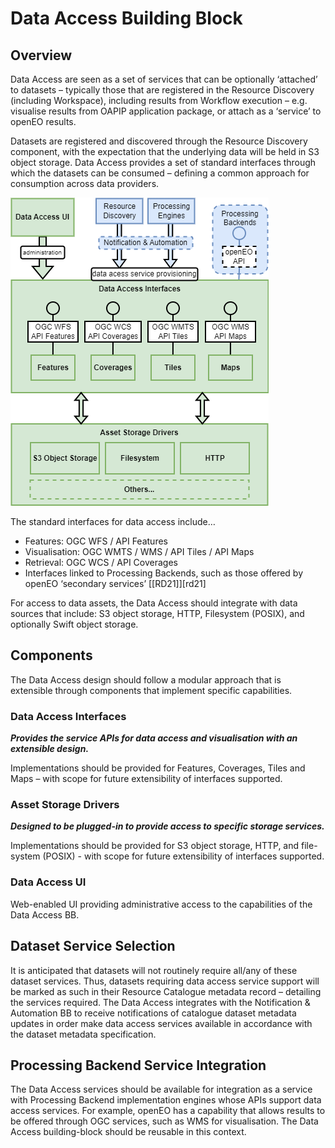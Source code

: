 # Data Access Building Block

## Overview

Data Access are seen as a set of services that can be optionally ‘attached’ to datasets – typically those that are registered in the Resource Discovery (including Workspace), including results from Workflow execution – e.g. visualise results from OAPIP application package, or attach as a ‘service’ to openEO results.

Datasets are registered and discovered through the Resource Discovery component, with the expectation that the underlying data will be held in S3 object storage. Data Access provides a set of standard interfaces through which the datasets can be consumed – defining a common approach for consumption across data providers.

![Data Access](diagrams/data-access.drawio.png)

The standard interfaces for data access include…

*	Features: OGC WFS / API Features
*	Visualisation: OGC WMTS / WMS / API Tiles / API Maps
*	Retrieval: OGC WCS / API Coverages
*	Interfaces linked to Processing Backends, such as those offered by openEO ‘secondary services’ [[RD21]][rd21]

For access to data assets, the Data Access should integrate with data sources that include: S3 object storage, HTTP, Filesystem (POSIX), and optionally Swift object storage.

## Components

The Data Access design should follow a modular approach that is extensible through components that implement specific capabilities.

### Data Access Interfaces

**_Provides the service APIs for data access and visualisation with an extensible design._**

Implementations should be provided for Features, Coverages, Tiles and Maps – with scope for future extensibility of interfaces supported.

### Asset Storage Drivers

**_Designed to be plugged-in to provide access to specific storage services._**

Implementations should be provided for S3 object storage, HTTP, and file-system (POSIX) - with scope for future extensibility of interfaces supported.

### Data Access UI

Web-enabled UI providing administrative access to the capabilities of the Data Access BB.

## Dataset Service Selection

It is anticipated that datasets will not routinely require all/any of these dataset services. Thus, datasets requiring data access service support will be marked as such in their Resource Catalogue metadata record – detailing the services required. The Data Access integrates with the Notification & Automation BB to receive notifications of catalogue dataset metadata updates in order make data access services available in accordance with the dataset metadata specification.

## Processing Backend Service Integration

The Data Access services should be available for integration as a service with Processing Backend implementation engines whose APIs support data access services. For example, openEO has a capability that allows results to be offered through OGC services, such as WMS for visualisation. The Data Access building-block should be reusable in this context.
